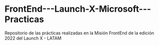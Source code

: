 # FrontEnd---Launch-X-Microsoft---Practicas
Repositorio de las prácticas realizadas en la Misión FrontEnd de la edición 2022 del Launch X - LATAM
